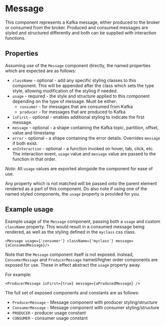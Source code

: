 # Message

This component represents a Kafka message, either produced to the broker or
consumed from the broker. Produced and consumed messages are styled and
structured differently and both can be supplied with interaction functions.

## Properties

Assuming use of the `Message` component directly, the named properties which are
expected are as follows:

- `className` - optional - add any specific styling classes to this component.
This will be appended after the class which sets the type style, allowing
modification of the styling if needed.
- `usage` - required - the style and structure applied to this component depending
  on the type of message. Must be either:
  - `consumer` - for messages that are consumed from Kafka
  - `producer` - for messages that are produced to Kafka
- `isFirst` - optional - enables additional styling to indicate the first message.
- `message` - optional - a shape containing the Kafka topic, partition,
  offset, value and timestamp
- `error` - optional - a shape containing the error details. Overrides `message`
  if both exist.
- `onInteraction` - optional - a function invoked on hover, tab, click, etc. The
  interaction event, `usage` value and `message` value are passed to the
  function in that order.

_Note_: All `usage` values are exported alongside the component for ease of use.

Any property which is not matched will be passed onto the parent element
rendered as a part of this component. Do also note if using one of the named
styled components, the `usage` property is provided for you.

## Example usage

Example usage of the `Message` component, passing both a `usage` and custom
`className` property. This would result in a consumed message being
rendered, as well as the styling defined in the `myclass` css class.

```
<Message usage={'consumer'} className={'myclass'} message={aConsumedMessage}/>
```

Note that the `Message` component itself is not exposed. Instead, `ConsumerMessage`
and `ProducerMessage` named/higher order components are exposed for use. These
in effect abstract the `usage` property away.

For example:

```
<ProducerMessage isFirst={true} message={aProducedMessage} />
```

The full set of exposed components and constants are as follows:

- `ProducerMessage` - Message component with producer styling/structure
- `ConsumerMessage` - Message component with consumer styling/structure
- `PRODUCER` - producer usage constant
- `CONSUMER` - consumer usage constant
